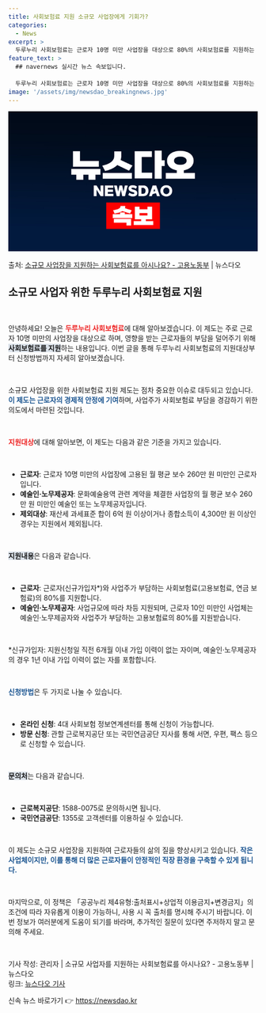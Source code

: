 ```yaml
---
title: 사회보험료 지원 소규모 사업장에게 기회가?
categories:
  - News
excerpt: >
  두루누리 사회보험료는 근로자 10명 미만 사업장을 대상으로 80%의 사회보험료를 지원하는 제도입니다.  ▲ …
feature_text: >
  ## navernews 실시간 뉴스 속보입니다.

  두루누리 사회보험료는 근로자 10명 미만 사업장을 대상으로 80%의 사회보험료를 지원하는 제도입니다.  ▲ …
image: '/assets/img/newsdao_breakingnews.jpg'
---
```


![뉴스다오 속보](/assets/img/newsdao_breakingnews.jpg)

<p>출처: <a href="https://newsdao.kr/2248" rel="dofollow">소규모 사업장을 지원하는 사회보험료를 아시나요? - 고용노동부</a> | 뉴스다오</p>

<h2 data-ke-size="size26">소규모 사업자 위한 두루누리 사회보험료 지원</h2>

<p data-ke-size="size16">&nbsp;</p>

안녕하세요! 오늘은 <b><span style="color: #ee2323;">두루누리 사회보험료</span></b>에 대해 알아보겠습니다. 이 제도는 주로 근로자 10명 미만의 사업장을 대상으로 하며, 영향을 받는 근로자들의 부담을 덜어주기 위해 <b><span style="background-color: #21538527;">사회보험료를 지원</span></b>하는 내용입니다. 이번 글을 통해 두루누리 사회보험료의 지원대상부터 신청방법까지 자세히 알아보겠습니다. 

<p data-ke-size="size16">&nbsp;</p>

소규모 사업장을 위한 사회보험료 지원 제도는 점차 중요한 이슈로 대두되고 있습니다. <b><span style="color: #1a5490;">이 제도는 근로자의 경제적 안정에 기여</span></b>하며, 사업주가 사회보험료 부담을 경감하기 위한 의도에서 마련된 것입니다.

<p data-ke-size="size16">&nbsp;</p>

<b><span style="color: #ee2323;">지원대상</span></b>에 대해 알아보면, 이 제도는 다음과 같은 기준을 가지고 있습니다. 

<p data-ke-size="size16">&nbsp;</p>

<ul>
    <li><b>근로자</b>: 근로자 10명 미만의 사업장에 고용된 월 평균 보수 260만 원 미만인 근로자입니다.</li>
    <li><b>예술인·노무제공자</b>: 문화예술용역 관련 계약을 체결한 사업장의 월 평균 보수 260만 원 미만인 예술인 또는 노무제공자입니다.</li>
    <li><b>제외대상</b>: 재산세 과세표준 합이 6억 원 이상이거나 종합소득이 4,300만 원 이상인 경우는 지원에서 제외됩니다.</li>
</ul>

<p data-ke-size="size16">&nbsp;</p>

<b><span style="background-color: #21538527;">지원내용</span></b>은 다음과 같습니다. 

<p data-ke-size="size16">&nbsp;</p>

<ul>
    <li><b>근로자</b>: 근로자(신규가입자*)와 사업주가 부담하는 사회보험료(고용보험료, 연금 보험료)의 80%를 지원합니다.</li>
    <li><b>예술인·노무제공자</b>: 사업규모에 따라 차등 지원되며, 근로자 10인 미만인 사업체는 예술인·노무제공자와 사업주가 부담하는 고용보험료의 80%를 지원받습니다.</li>
</ul>

<p data-ke-size="size16">&nbsp;</p>

*신규가입자: 지원신청일 직전 6개월 이내 가입 이력이 없는 자이며, 예술인·노무제공자의 경우 1년 이내 가입 이력이 없는 자를 포함합니다.

<p data-ke-size="size16">&nbsp;</p>

<b><span style="color: #1a5490;">신청방법</span></b>은 두 가지로 나눌 수 있습니다. 

<p data-ke-size="size16">&nbsp;</p>

<ul>
    <li><b>온라인 신청</b>: 4대 사회보험 정보연계센터를 통해 신청이 가능합니다.</li>
    <li><b>방문 신청</b>: 관할 근로복지공단 또는 국민연금공단 지사를 통해 서면, 우편, 팩스 등으로 신청할 수 있습니다.</li>
</ul>

<p data-ke-size="size16">&nbsp;</p>

<b><span style="background-color: #21538527;">문의처</span></b>는 다음과 같습니다. 

<p data-ke-size="size16">&nbsp;</p>

<ul>
    <li><b>근로복지공단</b>: 1588-0075로 문의하시면 됩니다.</li>
    <li><b>국민연금공단</b>: 1355로 고객센터를 이용하실 수 있습니다.</li>
</ul>

<p data-ke-size="size16">&nbsp;</p>

이 제도는 소규모 사업장을 지원하여 근로자들의 삶의 질을 향상시키고 있습니다. <b><span style="color: #1a5490;">작은 사업체이지만, 이를 통해 더 많은 근로자들이 안정적인 직장 환경을 구축할 수 있게 됩니다.</span></b>

<p data-ke-size="size16">&nbsp;</p>

마지막으로, 이 정책은 「공공누리 제4유형:출처표시+상업적 이용금지+변경금지」의 조건에 따라 자유롭게 이용이 가능하니, 사용 시 꼭 출처를 명시해 주시기 바랍니다. 이번 정보가 여러분에게 도움이 되기를 바라며, 추가적인 질문이 있다면 주저하지 말고 문의해 주세요. 

<p data-ke-size="size16">&nbsp;</p>

기사 작성: 관리자 | 소규모 사업자를 지원하는 사회보험료를 아시나요? - 고용노동부 | 뉴스다오  
링크: <a href="https://newsdao.kr/2248">뉴스다오 기사</a> 

신속 뉴스 바로가기 👉 <a href="https://newsdao.kr" rel="dofollow">https://newsdao.kr</a>


